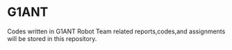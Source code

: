 # G1ANT
Codes written in G1ANT Robot
Team related reports,codes,and assignments will be stored in this repository.
